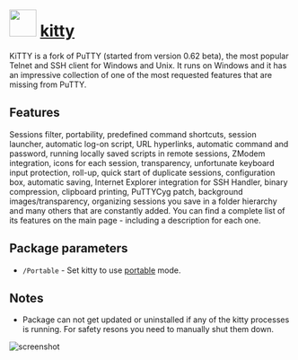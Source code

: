 # <img src="https://cdn.jsdelivr.net/gh/chocolatey/chocolatey-coreteampackages@8d5f606c792f368dcb854727252429e4aaa13516/icons/kitty.png" width="48" height="48"/>  [kitty](https://chocolatey.org/packages/kitty)

KiTTY is a fork of PuTTY (started from version 0.62 beta), the most popular Telnet and SSH client for Windows and Unix. It runs on Windows and it has an impressive collection of one of the most requested features that are missing from PuTTY. 

## Features

Sessions filter, portability, predefined command shortcuts, session launcher, automatic log-on script, URL hyperlinks, automatic command and password, running locally saved scripts in remote sessions, ZModem integration, icons for each session, transparency, unfortunate keyboard input protection, roll-up, quick start of duplicate sessions, configuration box, automatic saving, Internet Explorer integration for SSH Handler, binary compression, clipboard printing, PuTTYCyg patch, background images/transparency, organizing sessions you save in a folder hierarchy and many others that are constantly added. You can find a complete list of its features on the main page - including a description for each one.

## Package parameters

- `/Portable` - Set kitty to use [portable](http://www.9bis.net/kitty/?page=Portability&amp;zone=en) mode.

## Notes

- Package can not get updated or uninstalled if any of the kitty processes is running. For safety resons you need to manually shut them down.

![screenshot](https://cdn.rawgit.com/chocolatey/chocolatey-coreteampackages/master/automatic/kitty/screenshot.png)
